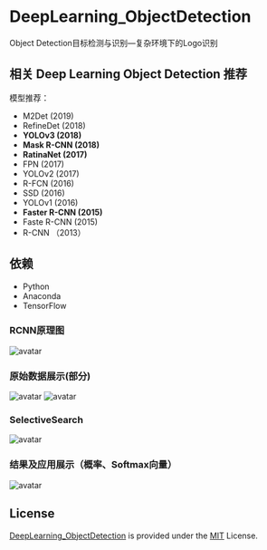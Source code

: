 # DeepLearning_ObjectDetection
Object Detection目标检测与识别—复杂环境下的Logo识别

## 相关 Deep Learning Object Detection 推荐

模型推荐：

- M2Det (2019)
- RefineDet (2018)
- **YOLOv3 (2018)**
- **Mask R-CNN (2018)**
- **RatinaNet (2017)**
- FPN (2017)
- YOLOv2 (2017)
- R-FCN (2016)
- SSD (2016)
- YOLOv1 (2016)
- **Faster R-CNN (2015)**
- Faste R-CNN (2015)
- R-CNN （2013）


## 依赖
- Python
- Anaconda
- TensorFlow

### RCNN原理图
![avatar](./img/[1]RCNN.png)

### 原始数据展示(部分)
![avatar](./img/[2]data1.png)
![avatar](./img/[2]data2.png)

### SelectiveSearch
![avatar](./img/[3]SelectiveSearch.png)

### 结果及应用展示（概率、Softmax向量）
![avatar](./img/[4]识别效果.png)

## License
[DeepLearning_ObjectDetection](https://github.com/hello-sea/DeepLearning_ObjectDetection/) is provided under the [MIT](https://github.com/hello-sea/DeepLearning_ObjectDetection/blob/master/LICENSE) License.
